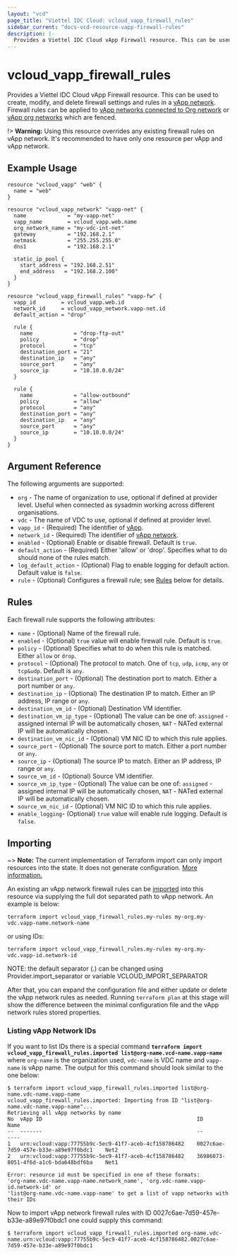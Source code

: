 ```yaml
---
layout: "vcd"
page_title: "Viettel IDC Cloud: vcloud_vapp_firewall_rules"
sidebar_current: "docs-vcd-resource-vapp-firewall-rules"
description: |-
  Provides a Viettel IDC Cloud vApp Firewall resource. This can be used to create, modify, and delete firewall settings and rules.
---
```


# vcloud\_vapp\_firewall\_rules

Provides a Viettel IDC Cloud vApp Firewall resource. This can be used to create,
modify, and delete firewall settings and rules in a [vApp network](/providers/viettelidc-provider/vcloud/latest/docs/resources/vapp_network).
Firewall rules can be applied to [vApp networks connected to Org network](/providers/viettelidc-provider/vcloud/latest/docs/resources/vapp_network) or [vApp org networks](/docs/providers/vcd/r/vapp_org_network) which are fenced. 

!> **Warning:** Using this resource overrides any existing firewall rules on vApp network. It's recommended to have only one resource per vApp and vApp network. 

## Example Usage

```hcl
resource "vcloud_vapp" "web" {
  name = "web"
}

resource "vcloud_vapp_network" "vapp-net" {
  name             = "my-vapp-net"
  vapp_name        = vcloud_vapp.web.name
  org_network_name = "my-vdc-int-net"
  gateway          = "192.168.2.1"
  netmask          = "255.255.255.0"
  dns1             = "192.168.2.1"

  static_ip_pool {
    start_address = "192.168.2.51"
    end_address   = "192.168.2.100"
  }
}

resource "vcloud_vapp_firewall_rules" "vapp-fw" {
  vapp_id        = vcloud_vapp.web.id
  network_id     = vcloud_vapp_network.vapp-net.id
  default_action = "drop"

  rule {
    name             = "drop-ftp-out"
    policy           = "drop"
    protocol         = "tcp"
    destination_port = "21"
    destination_ip   = "any"
    source_port      = "any"
    source_ip        = "10.10.0.0/24"
  }

  rule {
    name             = "allow-outbound"
    policy           = "allow"
    protocol         = "any"
    destination_port = "any"
    destination_ip   = "any"
    source_port      = "any"
    source_ip        = "10.10.0.0/24"
  }
}
```

## Argument Reference

The following arguments are supported:

* `org` - The name of organization to use, optional if defined at provider level. Useful when connected as sysadmin working across different organisations.
* `vdc` - The name of VDC to use, optional if defined at provider level.
* `vapp_id` - (Required) The identifier of [vApp](/providers/viettelidc-provider/vcloud/latest/docs/resources/vapp).
* `network_id` - (Required) The identifier of [vApp network](/providers/viettelidc-provider/vcloud/latest/docs/resources/vapp_network).
* `enabled` - (Optional) Enable or disable firewall. Default is `true`.
* `default_action` - (Required) Either 'allow' or 'drop'. Specifies what to do should none of the rules match.
* `log_default_action` - (Optional) Flag to enable logging for default action. Default value is `false`.
* `rule` - (Optional) Configures a firewall rule; see [Rules](#rules) below for details.

<a id="rules"></a>
## Rules

Each firewall rule supports the following attributes:

* `name` - (Optional) Name of the firewall rule.
* `enabled` - (Optional) `true` value will enable firewall rule. Default is `true`.
* `policy` - (Optional) Specifies what to do when this rule is matched. Either `allow` or `drop`.
* `protocol` - (Optional) The protocol to match. One of `tcp`, `udp`, `icmp`, `any` or `tcp&udp`. Default is `any`.
* `destination_port` - (Optional) The destination port to match. Either a port number or `any`.
* `destination_ip` - (Optional) The destination IP to match. Either an IP address, IP range or `any`.
* `destination_vm_id` - (Optional) Destination VM identifier.
* `destination_vm_ip_type` - (Optional) The value can be one of: `assigned` - assigned internal IP will be automatically chosen, `NAT` - NATed external IP will be automatically chosen.
* `destination_vm_nic_id` - (Optional) VM NIC ID to which this rule applies.
* `source_port` - (Optional) The source port to match. Either a port number or `any`.
* `source_ip` - (Optional) The source IP to match. Either an IP address, IP range or `any`.
* `source_vm_id` - (Optional) Source VM identifier.
* `source_vm_ip_type` - (Optional) The value can be one of: `assigned` - assigned internal IP will be automatically chosen, `NAT` - NATed external IP will be automatically chosen.
* `source_vm_nic_id` - (Optional) VM NIC ID to which this rule applies.
* `enable_logging`- (Optional) `true` value will enable rule logging. Default is `false`.

## Importing

~> **Note:** The current implementation of Terraform import can only import resources into the state.
It does not generate configuration. [More information.](https://www.terraform.io/docs/import/)

An existing an vApp network firewall rules can be [imported][docs-import] into this resource
via supplying the full dot separated path to vApp network. An example is
below:

```
terraform import vcloud_vapp_firewall_rules.my-rules my-org.my-vdc.vapp-name.network-name
```

or using IDs:

```
terraform import vcloud_vapp_firewall_rules.my-rules my-org.my-vdc.vapp-id.network-id
```

NOTE: the default separator (.) can be changed using Provider.import_separator or variable VCLOUD_IMPORT_SEPARATOR

[docs-import]:https://www.terraform.io/docs/import/

After that, you can expand the configuration file and either update or delete the vApp network rules as needed. Running `terraform plan`
at this stage will show the difference between the minimal configuration file and the vApp network rules stored properties.

### Listing vApp Network IDs

If you want to list IDs there is a special command **`terraform import vcloud_vapp_firewall_rules.imported list@org-name.vcd-name.vapp-name`**
where `org-name` is the organization used, `vdc-name` is VDC name and `vapp-name` is vApp name. 
The output for this command should look similar to the one below:

```shell
$ terraform import vcloud_vapp_firewall_rules.imported list@org-name.vdc-name.vapp-name
vcloud_vapp_firewall_rules.imported: Importing from ID "list@org-name.vdc-name.vapp-name"...
Retrieving all vApp networks by name
No	vApp ID                                                 ID                                      Name	
--	-------                                                 --                                      ----	
1	urn:vcloud:vapp:77755b9c-5ec9-41f7-aceb-4cf158786482	0027c6ae-7d59-457e-b33e-a89e97f0bdc1	Net2
2	urn:vcloud:vapp:77755b9c-5ec9-41f7-aceb-4cf158786482	36986073-8051-4f6d-a1c6-bda648bdf6ba	Net1      		

Error: resource id must be specified in one of these formats:
'org-name.vdc-name.vapp-name.network_name', 'org.vdc-name.vapp-id.network-id' or 
'list@org-name.vdc-name.vapp-name' to get a list of vapp networks with their IDs

```

Now to import vApp network firewall rules with ID 0027c6ae-7d59-457e-b33e-a89e97f0bdc1 one could supply this command:

```shell
$ terraform import vcloud_vapp_firewall_rules.imported org-name.vdc-name.urn:vcloud:vapp:77755b9c-5ec9-41f7-aceb-4cf158786482.0027c6ae-7d59-457e-b33e-a89e97f0bdc1
```
